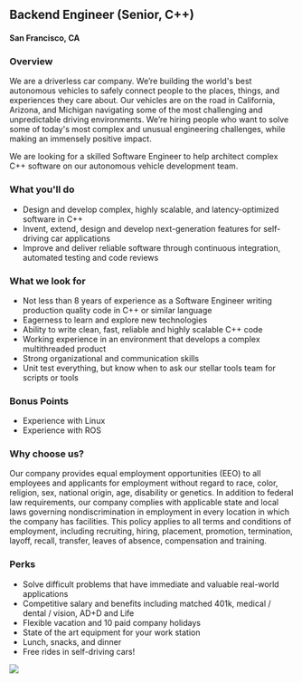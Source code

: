 ## Backend Engineer (Senior, C++)
#### San Francisco, CA

### Overview
We are a driverless car company. We’re building the world's best autonomous vehicles to safely connect people to the places, things, and experiences they care about.
Our vehicles are on the road in California, Arizona, and Michigan navigating some of the most challenging and unpredictable driving environments. We’re hiring people who want to solve some of today's most complex and unusual engineering challenges, while making an immensely positive impact.

We are looking for a skilled Software Engineer to help architect complex C++ software on our autonomous vehicle development team.

### What you'll do
+ Design and develop complex, highly scalable, and latency-optimized software in C++
+ Invent, extend, design and develop next-generation features for self-driving car applications
+ Improve and deliver reliable software through continuous integration, automated testing and code reviews

### What we look for
+ Not less than 8 years of experience as a Software Engineer writing production quality code in C++ or similar language
+ Eagerness to learn and explore new technologies
+ Ability to write clean, fast, reliable and highly scalable C++ code
+ Working experience in an environment that develops a complex multithreaded product
+ Strong organizational and communication skills
+ Unit test everything, but know when to ask our stellar tools team for scripts or tools

### Bonus Points
+ Experience with Linux
+ Experience with ROS

### Why choose us?
Our company provides equal employment opportunities (EEO) to all employees and applicants for employment without regard to race, color, religion, sex, national origin, age, disability or genetics.  In addition to federal law requirements, our company complies with applicable state and local laws governing nondiscrimination in employment in every location in which the company has facilities.  This policy applies to all terms and conditions of employment, including recruiting, hiring, placement, promotion, termination, layoff, recall, transfer, leaves of absence, compensation and training.

### Perks
+ Solve difficult problems that have immediate and valuable real-world applications
+ Competitive salary and benefits including matched 401k, medical / dental / vision, AD+D and Life
+ Flexible vacation and 10 paid company holidays
+ State of the art equipment for your work station
+ Lunch, snacks, and dinner
+ Free rides in self-driving cars!


[<img src='https://dabuttonfactory.com/button.png?t=Apply&f=Calibri-Bold&ts=24&tc=fff&tshs=1&tshc=000&hp=20&vp=8&c=5&bgt=gradient&bgc=3d85c6&ebgc=073763'>](https://letsrockit.co/users/auth/github?interested=true&job_id=q3j1axnl-backend-engineer-senior-c)
